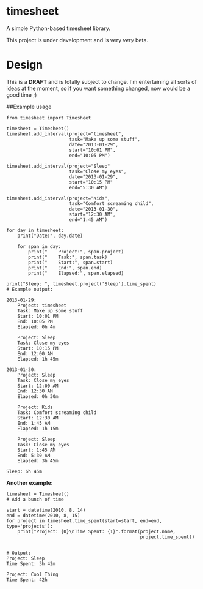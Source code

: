 timesheet
=========

A simple Python-based timesheet library.

This project is under development and is very *very* beta.


Design
======

This is a **DRAFT** and is totally subject to change. I'm entertaining all
sorts of ideas at the moment, so if you want something changed, now would be a
good time ;)


##Example usage


    from timesheet import Timesheet

    timesheet = Timesheet()
    timesheet.add_interval(project="timesheet",
                           task="Make up some stuff",
                           date="2013-01-29",
                           start="10:01 PM",
                           end="10:05 PM")

    timesheet.add_interval(project="Sleep"
                           task="Close my eyes",
                           date="2013-01-29",
                           start="10:15 PM"
                           end="5:30 AM")

    timesheet.add_interval(project="Kids",
                           task="Comfort screaming child",
                           date="2013-01-30",
                           start="12:30 AM",
                           end="1:45 AM")

    for day in timesheet:
        print("Date:", day.date)

        for span in day:
            print("    Project:", span.project)
            print("    Task:", span.task)
            print("    Start:", span.start)
            print("    End:", span.end)
            print("    Elapsed:", span.elapsed)

    print("Sleep: ", timesheet.project('Sleep').time_spent)
    # Example output:

    2013-01-29:
        Project: timesheet
        Task: Make up some stuff
        Start: 10:01 PM
        End: 10:05 PM
        Elapsed: 0h 4m

        Project: Sleep
        Task: Close my eyes
        Start: 10:15 PM
        End: 12:00 AM
        Elapsed: 1h 45m

    2013-01-30:
        Project: Sleep
        Task: Close my eyes
        Start: 12:00 AM
        End: 12:30 AM
        Elapsed: 0h 30m

        Project: Kids
        Task: Comfort screaming child
        Start: 12:30 AM
        End: 1:45 AM
        Elapsed: 1h 15m

        Project: Sleep
        Task: Close my eyes
        Start: 1:45 AM
        End: 5:30 AM
        Elapsed: 3h 45m

    Sleep: 6h 45m


**Another example:**
    
    timesheet = Timesheet()
    # Add a bunch of time

    start = datetime(2010, 8, 14)
    end = datetime(2010, 8, 15)
    for project in timesheet.time_spent(start=start, end=end, type='projects'):
        print("Project: {0}\nTime Spent: {1}".format(project.name,
                                                     project.time_spent))


    # Output:
    Project: Sleep
    Time Spent: 3h 42m

    Project: Cool Thing
    Time Spent: 42h

